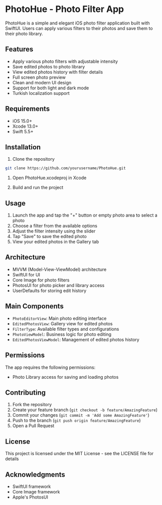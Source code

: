 # PhotoHue - Photo Filter App

PhotoHue is a simple and elegant iOS photo filter application built with SwiftUI. Users can apply various filters to their photos and save them to their photo library.

## Features

- Apply various photo filters with adjustable intensity
- Save edited photos to photo library
- View edited photos history with filter details
- Full screen photo preview
- Clean and modern UI design
- Support for both light and dark mode
- Turkish localization support

## Requirements

- iOS 15.0+
- Xcode 13.0+
- Swift 5.5+

## Installation

1. Clone the repository 

```bash
git clone https://github.com/yourusername/PhotoHue.git
```

1. Open PhotoHue.xcodeproj in Xcode

2. Build and run the project

## Usage

1. Launch the app and tap the "+" button or empty photo area to select a photo
2. Choose a filter from the available options
3. Adjust the filter intensity using the slider
4. Tap "Save" to save the edited photo
5. View your edited photos in the Gallery tab

## Architecture

- MVVM (Model-View-ViewModel) architecture
- SwiftUI for UI
- Core Image for photo filters
- PhotosUI for photo picker and library access
- UserDefaults for storing edit history

## Main Components

- `PhotoEditorView`: Main photo editing interface
- `EditedPhotosView`: Gallery view for edited photos
- `FilterType`: Available filter types and configurations
- `PhotoViewModel`: Business logic for photo editing
- `EditedPhotosViewModel`: Management of edited photos history

## Permissions

The app requires the following permissions:
- Photo Library access for saving and loading photos

## Contributing

1. Fork the repository
2. Create your feature branch (`git checkout -b feature/AmazingFeature`)
3. Commit your changes (`git commit -m 'Add some AmazingFeature'`)
4. Push to the branch (`git push origin feature/AmazingFeature`)
5. Open a Pull Request

## License

This project is licensed under the MIT License - see the LICENSE file for details

## Acknowledgments

- SwiftUI framework
- Core Image framework
- Apple's PhotosUI